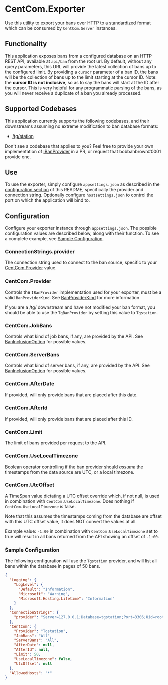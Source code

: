 # CentCom.Exporter

Use this utility to export your bans over HTTP to a standardized format which can be consumed by ``CentCom.Server``
instances.

## Functionality

This application exposes bans from a configured database on an HTTP REST API, available at ``api/ban`` from the root
url. By default, without any query parameters, this URL will provide the latest collection of bans up to the configured
limit. By providing a ``cursor`` parameter of a ban ID, the bans will be the collection of bans up to the limit starting
at the cursor ID. Note: the **cursor ID is not inclusive**, so as to say the bans will start at the ID after the cursor.
This is very helpful for any programmatic parsing of the bans, as you will never receive a duplicate of a ban you
already processed.

## Supported Codebases

This application currently supports the following codebases, and their downstreams assuming no extreme modification to
ban database formats:

- [/tg/station](Data/Providers/TgBanProvider.cs)

Don't see a codebase that applies to you? Feel free to provide your own implementation
of [IBanProvider](Data/Providers/IBanProvider.cs) in a PR, or request that bobbahbrown#0001 provide one.

## Use

To use the exporter, simply configure ``appsettings.json`` as described in the [configuration section](#configuration)
of this README, specifically the provider and connection string. Optionally configure ``hostsettings.json`` to control
the port on which the application will bind to.

## Configuration

Configure your exporter instance through ``appsettings.json``. The possible configuration values are described below,
along with their function. To see a complete example, see [Sample Configuration](#sample-configuration).

### ConnectionStrings.provider

The connection string used to connect to the ban source, specific to your [CentCom.Provider](#centcomprovider) value.

### CentCom.Provider

Controls the ``IBanProvider`` implementation used for your exporter, must be a valid ``BanProviderKind``.
See [BanProviderKind](Configuration/BanProviderKind.cs) for more information

If you are a /tg/ downstream and have not modified your ban format, you should be able to use the ``TgBanProvider`` by
setting this value to ``Tgstation``.

### CentCom.JobBans

Controls what kind of job bans, if any, are provided by the API.
See [BanInclusionOption](Configuration/BanInclusionOption.cs) for possible values.

### CentCom.ServerBans

Controls what kind of server bans, if any, are provided by the API.
See [BanInclusionOption](Configuration/BanInclusionOption.cs) for possible values.

### CentCom.AfterDate

If provided, will only provide bans that are placed after this date.

### CentCom.AfterId

If provided, will only provide bans that are placed after this ID.

### CentCom.Limit

The limit of bans provided per request to the API.

### CentCom.UseLocalTimezone

Boolean operator controlling if the ban provider should *assume* the timestamps from the data source are UTC, or a local
timezone.

### CentCom.UtcOffset

A TimeSpan value dictating a UTC offset override which, if not null, is used in combination
with ``CentCom.UseLocalTimezone``. Does nothing if ``CentCom.UseLocalTimezone`` is false.

Note that this assumes the timestamps coming from the database are offset with this UTC offset value, it does NOT
convert the values at all.

Example value: ``-1:00`` in combination with ``CentCom.UseLocalTimezone`` set to true will result in all bans returned
from the API showing an offset of ``-1:00``.

### Sample Configuration

The following configuration will use the ``Tgstation`` provider, and will list all bans within the database in pages of
50 bans.

```json
{
  "Logging": {
    "LogLevel": {
      "Default": "Information",
      "Microsoft": "Warning",
      "Microsoft.Hosting.Lifetime": "Information"
    }
  },
  "ConnectionStrings": {
    "provider": "Server=127.0.0.1;Database=tgstation;Port=3306;Uid=root;Pwd=your-password-here;"
  },
  "CentCom": {
    "Provider": "Tgstation",
    "JobBans": "All",
    "ServerBans": "All",
    "AfterDate": null,
    "AfterId": null,
    "Limit": 50,
    "UseLocalTimezone": false,
    "UtcOffset": null
  },
  "AllowedHosts": "*"
}
```